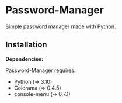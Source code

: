 # Password-Manager

Simple password manager made with Python.

## Installation

**Dependencies:**

Password-Manager requires: 

- Python (=> 3.10)
- Colorama (=> 0.4.5)
- console-menu (=> 0.7.1)